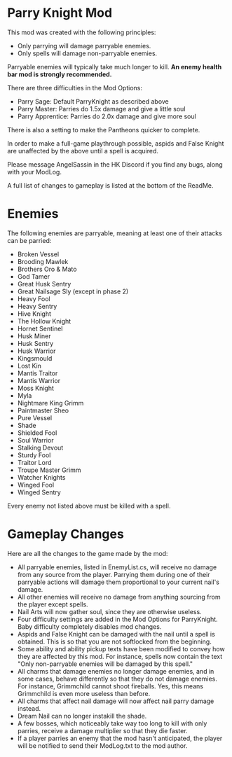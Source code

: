 # Parry Knight Mod

This mod was created with the following principles:
- Only parrying will damage parryable enemies.
- Only spells will damage non-parryable enemies.

Parryable enemies will typically take much longer to kill. **An enemy health bar mod is strongly recommended.**

There are three difficulties in the Mod Options:
- Parry Sage: Default ParryKnight as described above
- Parry Master: Parries do 1.5x damage and give a little soul
- Parry Apprentice: Parries do 2.0x damage and give more soul

There is also a setting to make the Pantheons quicker to complete. 

In order to make a full-game playthrough possible, aspids and False Knight are unaffected by the above until a spell is acquired.

Please message AngelSassin in the HK Discord if you find any bugs, along with your ModLog.

A full list of changes to gameplay is listed at the bottom of the ReadMe.

# Enemies

The following enemies are parryable, meaning at least one of their attacks can be parried:
- Broken Vessel
- Brooding Mawlek
- Brothers Oro & Mato
- God Tamer
- Great Husk Sentry
- Great Nailsage Sly (except in phase 2)
- Heavy Fool
- Heavy Sentry
- Hive Knight
- The Hollow Knight
- Hornet Sentinel
- Husk Miner
- Husk Sentry
- Husk Warrior
- Kingsmould
- Lost Kin
- Mantis Traitor
- Mantis Warrior
- Moss Knight
- Myla
- Nightmare King Grimm
- Paintmaster Sheo
- Pure Vessel
- Shade
- Shielded Fool
- Soul Warrior
- Stalking Devout
- Sturdy Fool
- Traitor Lord
- Troupe Master Grimm
- Watcher Knights
- Winged Fool
- Winged Sentry

Every enemy not listed above must be killed with a spell.

# Gameplay Changes

Here are all the changes to the game made by the mod:
- All parryable enemies, listed in EnemyList.cs, will receive no damage from any source from the player. Parrying them during one of their parryable actions will damage them proportional to your current nail's damage.
- All other enemies will receive no damage from anything sourcing from the player except spells. 
- Nail Arts will now gather soul, since they are otherwise useless.
- Four difficulty settings are added in the Mod Options for ParryKnight. Baby difficulty completely disables mod changes.
- Aspids and False Knight can be damaged with the nail until a spell is obtained. This is so that you are not softlocked from the beginning.
- Some ability and ability pickup texts have been modified to convey how they are affected by this mod. For instance, spells now contain the text "Only non-parryable enemies will be damaged by this spell."
- All charms that damage enemies no longer damage enemies, and in some cases, behave differently so that they do not damage enemies. For instance, Grimmchild cannot shoot fireballs. Yes, this means Grimmchild is even more useless than before.
- All charms that affect nail damage will now affect nail parry damage instead. 
- Dream Nail can no longer instakill the shade.
- A few bosses, which noticeably take way too long to kill with only parries, receive a damage multiplier so that they die faster.
- If a player parries an enemy that the mod hasn't anticipated, the player will be notified to send their ModLog.txt to the mod author.
